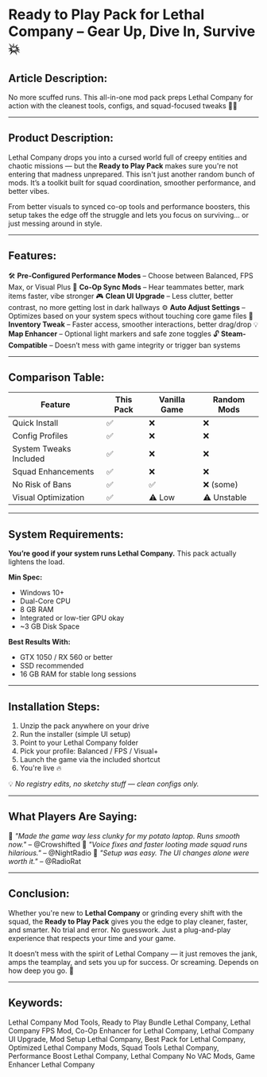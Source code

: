 # Ready to Play Pack for Lethal Company – Gear Up, Dive In, Survive 💥

## **Article Description:**

No more scuffed runs. This all-in-one mod pack preps Lethal Company for action with the cleanest tools, configs, and squad-focused tweaks 🚪📡

---

## **Product Description:**

Lethal Company drops you into a cursed world full of creepy entities and chaotic missions — but the **Ready to Play Pack** makes sure you're not entering that madness unprepared. This isn't just another random bunch of mods. It’s a toolkit built for squad coordination, smoother performance, and better vibes.

From better visuals to synced co-op tools and performance boosters, this setup takes the edge off the struggle and lets you focus on surviving... or just messing around in style.

---

## **Features:**

🛠️ **Pre-Configured Performance Modes** – Choose between Balanced, FPS Max, or Visual Plus
🎤 **Co-Op Sync Mods** – Hear teammates better, mark items faster, vibe stronger
🎮 **Clean UI Upgrade** – Less clutter, better contrast, no more getting lost in dark hallways
⚙️ **Auto Adjust Settings** – Optimizes based on your system specs without touching core game files
🎒 **Inventory Tweak** – Faster access, smoother interactions, better drag/drop
💡 **Map Enhancer** – Optional light markers and safe zone toggles
🔓 **Steam-Compatible** – Doesn’t mess with game integrity or trigger ban systems

---

## **Comparison Table:**

| Feature                | This Pack | Vanilla Game | Random Mods |
| ---------------------- | --------- | ------------ | ----------- |
| Quick Install          | ✅         | ❌            | ❌           |
| Config Profiles        | ✅         | ❌            | ❌           |
| System Tweaks Included | ✅         | ❌            | ❌           |
| Squad Enhancements     | ✅         | ❌            | ❌           |
| No Risk of Bans        | ✅         | ✅            | ❌ (some)    |
| Visual Optimization    | ✅         | ⚠️ Low       | ⚠️ Unstable |

---

## **System Requirements:**

**You’re good if your system runs Lethal Company.** This pack actually lightens the load.

**Min Spec:**

* Windows 10+
* Dual-Core CPU
* 8 GB RAM
* Integrated or low-tier GPU okay
* \~3 GB Disk Space

**Best Results With:**

* GTX 1050 / RX 560 or better
* SSD recommended
* 16 GB RAM for stable long sessions

---

## **Installation Steps:**

1. Unzip the pack anywhere on your drive
2. Run the installer (simple UI setup)
3. Point to your Lethal Company folder
4. Pick your profile: Balanced / FPS / Visual+
5. Launch the game via the included shortcut
6. You're live 🔥

💡 *No registry edits, no sketchy stuff — clean configs only.*

---

## **What Players Are Saying:**

💬 *"Made the game way less clunky for my potato laptop. Runs smooth now."* – @Crowshifted
💬 *"Voice fixes and faster looting made squad runs hilarious."* – @NightRadio
💬 *"Setup was easy. The UI changes alone were worth it."* – @RadioRat

---

## **Conclusion:**

Whether you're new to **Lethal Company** or grinding every shift with the squad, the **Ready to Play Pack** gives you the edge to play cleaner, faster, and smarter. No trial and error. No guesswork. Just a plug-and-play experience that respects your time and your game.

It doesn’t mess with the spirit of Lethal Company — it just removes the jank, amps the teamplay, and sets you up for success. Or screaming. Depends on how deep you go. 👻

---

## **Keywords:**

Lethal Company Mod Tools, Ready to Play Bundle Lethal Company, Lethal Company FPS Mod, Co-Op Enhancer for Lethal Company, Lethal Company UI Upgrade, Mod Setup Lethal Company, Best Pack for Lethal Company, Optimized Lethal Company Mods, Squad Tools Lethal Company, Performance Boost Lethal Company, Lethal Company No VAC Mods, Game Enhancer Lethal Company
